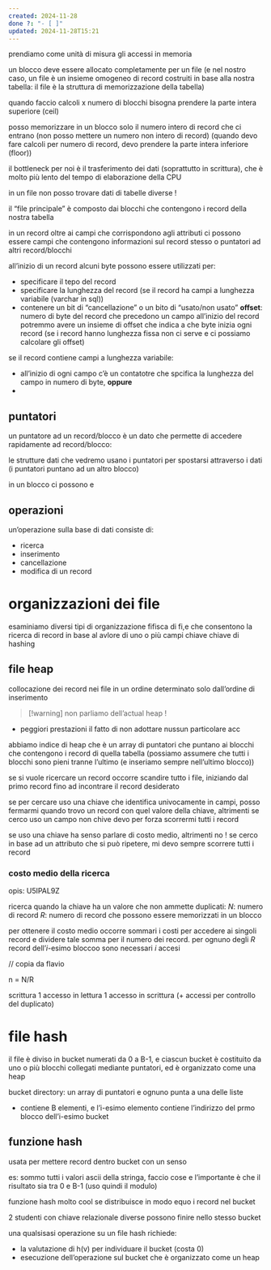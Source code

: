 ```yaml
---
created: 2024-11-28
done ?: "- [ ]"
updated: 2024-11-28T15:21
---
```

prendiamo come unità di misura gli accessi in memoria

un blocco deve essere allocato completamente per un file (e nel nostro caso, un file è un insieme omogeneo di record costruiti in base alla nostra tabella: il file è la struttura di memorizzazione della tabella)

quando faccio calcoli x numero di blocchi bisogna prendere la parte intera superiore (ceil)

posso memorizzare in un blocco solo il numero intero di record che ci entrano (non posso mettere un numero non intero di record) (quando devo fare calcoli per numero di record, devo prendere la parte intera inferiore (floor))


il bottleneck per noi è il trasferimento dei dati (soprattutto in scrittura), che è molto più lento del tempo di elaborazione della CPU

in un file non posso trovare dati di tabelle diverse !

il “file principale” è composto dai blocchi che contengono i record della nostra tabella

in un record oltre ai campi che corrispondono agli attributi ci possono essere campi che contengono informazioni sul record stesso o puntatori ad altri record/blocchi

all’inizio di un record alcuni byte possono essere utilizzati per:
- specificare il tepo del record
- specificare la lunghezza del record (se il record ha campi a lunghezza variabile (varchar in sql))
- contenere un bit di “cancellazione” o un bito di “usato/non usato”
**offset**: numero di byte del record che precedono un campo
all’inizio del record potremmo avere un insieme di offset che indica a che byte inizia ogni record (se i record hanno lunghezza fissa non ci serve e ci possiamo calcolare gli offset)

se il record contiene campi a lunghezza variabile:
- all’inizio di ogni campo c’è un contatotre che spcifica la lunghezza del campo in numero di byte, **oppure**
- 


## puntatori
un puntatore ad un record/blocco è un dato che permette di accedere rapidamente ad record/blocco:

le strutture dati che vedremo usano i puntatori per spostarsi attraverso i dati (i puntatori puntano ad un altro blocco)

in un blocco ci possono e
## operazioni 
un’operazione sulla base di dati consiste di:
- ricerca
- inserimento
- cancellazione
- modifica
di un record

# organizzazioni dei file
esaminiamo diversi tipi di organizzazione fifisca di fi,e che consentono la ricerca di record in base al avlore di uno o più campi chiave
chiave di hashing

## file heap
collocazione dei record nei file in un ordine determinato solo dall’ordine di inserimento
>[!warning] non parliamo dell’actual heap ! 

- peggiori prestazioni
il fatto di non adottare nussun particolare acc

abbiamo indice di heap che è un array di puntatori che puntano ai blocchi che contengono i record di quella tabella
(possiamo assumere che tutti i blocchi sono pieni tranne l’ultimo (e inseriamo sempre nell’ultimo blocco))

se si vuole ricercare un record occorre scandire tutto i file, iniziando dal primo record fino ad incontrare il record desiderato

se per cercare uso una chiave che identifica univocamente in campi, posso fermarmi quando trovo un record con quel valore della chiave, altrimenti se cerco uso un campo non chive devo per forza scorrermi tutti i record

se uso una chiave ha senso parlare di costo medio, altrimenti no ! se cerco in base ad un attributo che si può ripetere, mi devo sempre scorrere tutti i record
### costo medio della ricerca
opis: U5IPAL9Z

ricerca quando la chiave ha un valore che non ammette duplicati: 
$N$: numero di record
$R$: numero di record che possono essere memorizzati in un blocco

per ottenere il costo medio occorre sommari i costi per accedere ai singoli record e dividere tale somma per il numero dei record. per ognuno degli $R$ record dell’$i$-esimo bloccoo sono necessari $i$ accesi

// copia da flavio

n = N/R

scrittura
1 accesso in lettura
1 accesso in scrittura
(+ accessi per controllo del duplicato)

# file hash
il file è diviso in bucket numerati da 0 a B-1, e ciascun bucket è costituito da uno o più blocchi collegati mediante puntatori, ed è organizzato come una heap

bucket directory: un array di puntatori e ognuno punta a una delle liste
- contiene B elementi, e l’i-esimo elemento contiene l’indirizzo del prmo blocco dell’i-esimo bucket
## funzione hash
usata per mettere record dentro bucket con un senso 

es: sommo tutti i valori ascii della stringa, faccio cose e l’importante è che il risultato sia tra 0 e B-1 (uso quindi il modulo)

funzione hash molto cool se distribuisce in modo equo i record nel bucket


2 studenti con chiave relazionale diverse possono finire nello stesso bucket

una qualsisasi operazione su un file hash richiede:
- la valutazione di h(v) per individuare il bucket (costa 0)
- esecuzione dell’operazione sul bucket che è organizzato come un heap
